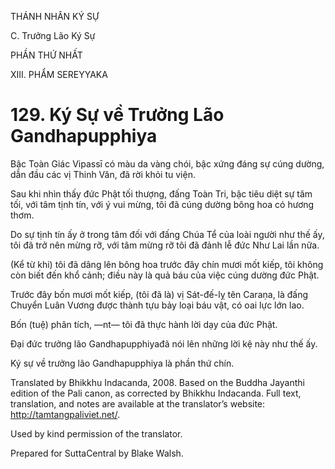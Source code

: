 THÁNH NHÂN KÝ SỰ

C. Trưởng Lão Ký Sự

PHẦN THỨ NHẤT

XIII. PHẨM SEREYYAKA

# 129\. Ký Sự về Trưởng Lão Gandhapupphiya

Bậc Toàn Giác Vipassī có màu da vàng chói, bậc xứng đáng sự cúng dường, dẫn đầu các vị Thinh Văn, đã rời khỏi tu viện.

Sau khi nhìn thấy đức Phật tối thượng, đấng Toàn Tri, bậc tiêu diệt sự tăm tối, với tâm tịnh tín, với ý vui mừng, tôi đã cúng dường bông hoa có hương thơm.

Do sự tịnh tín ấy ở trong tâm đối với đấng Chúa Tể của loài người như thế ấy, tôi đã trở nên mừng rỡ, với tâm mừng rỡ tôi đã đảnh lễ đức Như Lai lần nữa.

(Kể từ khi) tôi đã dâng lên bông hoa trước đây chín mươi mốt kiếp, tôi không còn biết đến khổ cảnh; điều này là quả báu của việc cúng dường đức Phật.

Trước đây bốn mươi mốt kiếp, (tôi đã là) vị Sát-đế-lỵ tên Caraṇa, là đấng Chuyển Luân Vương được thành tựu bảy loại báu vật, có oai lực lớn lao.

Bốn (tuệ) phân tích, ―nt― tôi đã thực hành lời dạy của đức Phật.

Đại đức trưởng lão Gandhapupphiyađã nói lên những lời kệ này như thế ấy.

Ký sự về trưởng lão Gandhapupphiya là phần thứ chín.

Translated by Bhikkhu Indacanda, 2008. Based on the Buddha Jayanthi edition of the Pali canon, as corrected by Bhikkhu Indacanda. Full text, translation, and notes are available at the translator’s website: http://tamtangpaliviet.net/.

Used by kind permission of the translator.

Prepared for SuttaCentral by Blake Walsh.